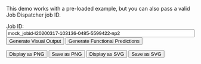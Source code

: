 This demo works with a pre-loaded example, but you can also pass a valid Job Dispatcher job ID.

<div class="app">
  <script type="text/javascript" src="../assets/jd_viewers_0.1.5.bundle.min.js" defer></script>
  <style>
    #canvas-wrapper {
      width: 100%;
      padding: -30px;
      display: block;
      padding-bottom: 30px;
    }

  .jd-viewers-app {
    max-width: 1200px;
    margin: 0 auto;
  }

  #jd-viewers-form {
    margin-bottom: 5px;
  }

  canvas, img {
    max-width: 100%;
    height: auto;
  }

  input[type="text"] {
    padding: 8px;
    padding-bottom: 8px;
    font-size: 16px;
    border: 1px solid #ccc;
    border-radius: 4px;
    margin-bottom: 5px;
  }

  .md-sidebar {
    display: none;
  }

  </style>
  <script>
    async function eventHandler(event){
        event.preventDefault();
        // remove canvas-wrapper (if some available)
        const el = document.getElementById("canvas-wrapper");
        if (el !== null) el.parentNode.removeChild(el);
        // create new canvas-wrapper
        const canvasElement = document.getElementById("canvas");
        if (canvasElement === null) {
            const newDiv = document.createElement("div");
            newDiv.id = "canvas-wrapper";
            const newCanvas = document.createElement("canvas");
            newCanvas.id = "canvas";
            newDiv.appendChild(newCanvas);
            document.getElementsByClassName('md-content')[0].appendChild(newDiv);
        }
        // reset images if not empty
        const png = document.getElementById("png");
        png.src = ""
        const svg = document.getElementById("svg");
        svg.src = ""

        const submitter = event.submitter.name.trim();
        const jobId = event.target.querySelector("#jobid").value.trim();
        const jobIdObj = {
            value: jobId,
            required: true,
            minLength: 35,
            maxLength: 60,
            pattern: /([a-z_])*-([A-Z0-9])*-\d*-\d*-\d*-(np2|p1m|p2m)$/,
        }

        if (validateJobId(jobIdObj)) {
            let sssJsonData;
            if (jobId === "mock_jobid-I20200317-103136-0485-5599422-np2") {
                sssJsonData = "../testdata/ncbiblast.json";
            } else {
                sssJsonData = validateSubmittedJobIdInput(jobId);
            }
            const sssJsonResponse = await fetchData(sssJsonData);
            const sssDataObj = dataAsType(sssJsonResponse, "SSSResultModel");

            let iprmcXmlData;
            if (jobId === "mock_jobid-I20200317-103136-0485-5599422-np2") {
                iprmcXmlData = "../testdata/iprmc.xml";
            } else {
                iprmcXmlData = validateSubmittedDbfetchInput(sssDataObj)
            }
            const iprmcXmlResponse = await fetchData(iprmcXmlData, "xml");
            // convert XML into Flattened JSON
            const iprmcJSONResponse = getIPRMCDataModelFlatFromXML(iprmcXmlResponse);
            const iprmcDataObj = dataAsType(iprmcJSONResponse, "IPRMCResultModelFlat");

            // viz app
            let fabricjs;
            let submitterShort = ";"
            if (submitter == "visual-output") {
                submitterShort = "vo";
                // Render Options
                const options = {
                    colorScheme: "dynamic",
                    numberHits: 100,
                    numberHsps: 10,
                    logSkippedHsps: true,
                    canvasWrapperStroke: true,
                    staticCanvas: false
                };
                // Call render method to display the viz
                fabricjs = new VisualOutput("canvas", sssDataObj, options);
                fabricjs.render();
            } else if (submitter == "functional-predictions"){
                submitterShort = "fp";
                // Render Options
                const options = {
                    colorScheme: "dynamic",
                    numberHits: 30,
                    canvasWrapperStroke: true,
                    staticCanvas: false
                };
                // Call render method to display the viz
                fabricjs = new FunctionalPredictions("canvas", sssDataObj, iprmcDataObj, options);
                fabricjs.render();
            }

            // export as SVG and PNG
            document.getElementById("btn-svg").onclick = function () {
                const img = document.getElementById(
                    "svg"
                );
                img.src = svgToMiniDataURI(fabricjs.canvas.toSVG().toString());
                // remove canvas-wrapper
                const el = document.getElementById("canvas-wrapper");
                el.parentNode?.removeChild(el);
            };
            document.getElementById("btn-png").onclick = function () {
                const img = document.getElementById(
                    "png"
                );
                img.src = fabricjs.canvas
                    .toDataURL({
                        format: "png",
                        enableRetinaScaling: true,
                        withoutTransform: true,
                    })
                    .toString();
                img.width = fabricjs.canvas.getWidth();
                // remove canvas-wrapper
                const el = document.getElementById("canvas-wrapper");
                el.parentNode?.removeChild(el);
            };

            // download as SVG and PNG
            document.getElementById("btn-svg-download").onclick = function () {
                const img = document.getElementById(
                    "svg"
                );
                img.src = svgToMiniDataURI(fabricjs.canvas.toSVG().toString());
                const a = document.createElement('a');
                a.href = img.src;
                a.download = `${jobId}-${submitterShort}.svg`;
                a.target = '_blank';
                document.body.appendChild(a); a.click(); document.body.removeChild(a);
            };
            document.getElementById("btn-png-download").onclick = function () {
                const img = document.getElementById(
                    "png"
                );
                img.src = fabricjs.canvas
                    .toDataURL({
                        format: "png",
                        enableRetinaScaling: true,
                        withoutTransform: true,
                    })
                    .toString();
                img.width = fabricjs.canvas.getWidth();
                const a = document.createElement('a');
                a.href = img.src;
                a.download = `${jobId}-${submitterShort}.png`;
                a.target = '_blank';
                document.body.appendChild(a); a.click(); document.body.removeChild(a);
            };

        } else {
            alert("The jobId provided is not valid!");
            return;
        }
    }
    document.addEventListener("DOMContentLoaded", () => {
        // Form submit handler
        const element = document.getElementById("jd-viewers-form");
        const jobIdElement = element.querySelector("#jobid");
        element.addEventListener("submit", eventHandler);
    });
  </script>
  <div class="jd-viewers-app">
      <form id="jd-viewers-form">
          <label for="jobid">Job ID:</label>
          <input type="text" size="60" id="jobid" required
          value="mock_jobid-I20200317-103136-0485-5599422-np2" />
          </br>
          <button type="submit" name="visual-output" class="md-button md-button--primary ">Generate Visual Output</button>
          <button type="submit" name="functional-predictions" class="md-button md-button--primary">Generate Functional Predictions</button>
      </form>
      <input type='button' class='md-button' id='btn-png' value='Display as PNG' />
      <input type='button' class='md-button' id='btn-png-download' value='Save as PNG' />
      <input type='button' class='md-button' id='btn-svg' value='Display as SVG' />
      <input type='button' class='md-button' id='btn-svg-download' value='Save as SVG' />
      <p>
          <div id="canvas-wrapper">
              <canvas id="canvas" />
          </div>
          <img id="svg"></img>
          <img id="png"></img>
      </p>
  </div>
</div>
